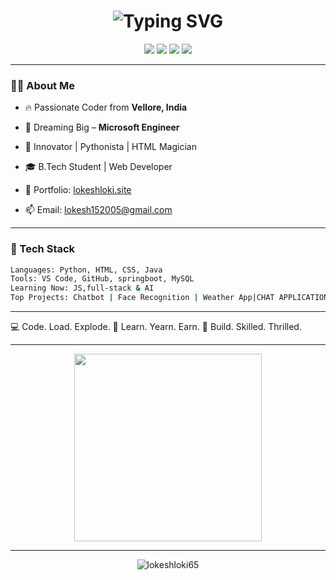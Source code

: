 
<h1 align="center">
  <img src="https://readme-typing-svg.demolab.com?font=Fira+Code&weight=700&size=30&pause=1000&color=FF5FCA&width=435&lines=Hi+%F0%9F%91%8B%2C+I'm+Lokesh!;+Coder+from+Vellore!" alt="Typing SVG" />
</h1>

<p align="center">
  <img src="https://img.shields.io/badge/PYTHON-blue?style=for-the-badge&logo=python&logoColor=white"/>
  <img src="https://img.shields.io/badge/HTML5-e34c26?style=for-the-badge&logo=html5&logoColor=white"/>
  <img src="https://img.shields.io/badge/CSS3-264de4?style=for-the-badge&logo=css3&logoColor=white"/>
  <img src="https://img.shields.io/badge/JAVA-ED8B00?style=for-the-badge&logo=openjdk&logoColor=white"/>
</p>

---

### 👨‍💻 About Me

- 🔥 Passionate Coder from **Vellore, India**
- 🚀 Dreaming Big – **Microsoft Engineer**
- 🧠 Innovator | Pythonista | HTML Magician
- 🎓 B.Tech Student | Web Developer

- 🔗 Portfolio: [lokeshloki.site](https://lokeshloki.site)
- 📫 Email: lokesh152005@gmail.com

---

### 🚀 Tech Stack

```bash
Languages: Python, HTML, CSS, Java
Tools: VS Code, GitHub, springboot, MySQL
Learning Now: JS,full-stack & AI
Top Projects: Chatbot | Face Recognition | Weather App|CHAT APPLICATION 
```

---



💻 Code. Load. Explode.
🧠 Learn. Yearn. Earn.
🤝 Build. Skilled. Thrilled.

---

<p align="center">
  <img src="https://media.giphy.com/media/qgQUggAC3Pfv687qPC/giphy.gif" width="300" />
</p>

---

<p align="center">
  <img src="https://komarev.com/ghpvc/?username=lokeshloki65&label=Profile+Views&color=0e75b6&style=flat" alt="lokeshloki65" />
</p>
